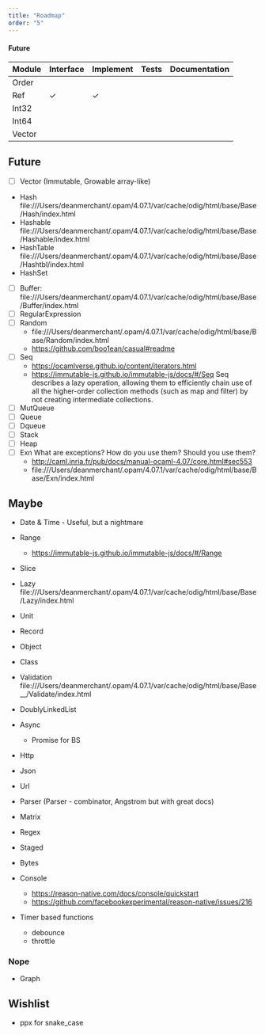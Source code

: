 ```yaml
---
title: "Roadmap"
order: "5"
---
```


#### Future

| Module     | Interface | Implement | Tests | Documentation |
| ---------- | --------- | --------- | ----- | ------------- |
| Order      |           |           |       |               |
| Ref        | ✓         | ✓         |       |               |
| Int32      |           |           |       |               |
| Int64      |           |           |       |               |
| Vector     |           |           |       |               |

## Future

- [ ] Vector (Immutable, Growable array-like)
- Hash
  file:///Users/deanmerchant/.opam/4.07.1/var/cache/odig/html/base/Base/Hash/index.html
- Hashable
  file:///Users/deanmerchant/.opam/4.07.1/var/cache/odig/html/base/Base/Hashable/index.html
- HashTable
  file:///Users/deanmerchant/.opam/4.07.1/var/cache/odig/html/base/Base/Hashtbl/index.html
- HashSet
- [ ] Buffer: file:///Users/deanmerchant/.opam/4.07.1/var/cache/odig/html/base/Base/Buffer/index.html
- [ ] RegularExpression 
- [ ] Random
  - file:///Users/deanmerchant/.opam/4.07.1/var/cache/odig/html/base/Base/Random/index.html
  - https://github.com/boo1ean/casual#readme
- [ ] Seq
  - https://ocamlverse.github.io/content/iterators.html
  - https://immutable-js.github.io/immutable-js/docs/#/Seq
    Seq describes a lazy operation, allowing them to efficiently chain use of all the higher-order collection methods (such as map and filter) by not creating intermediate collections.
- [ ] MutQueue
- [ ] Queue
- [ ] Dqueue
- [ ] Stack
- [ ] Heap
- [ ] Exn
      What are exceptions?
      How do you use them?
      Should you use them?
  - http://caml.inria.fr/pub/docs/manual-ocaml-4.07/core.html#sec553
  - file:///Users/deanmerchant/.opam/4.07.1/var/cache/odig/html/base/Base/Exn/index.html

## Maybe

- Date & Time - Useful, but a nightmare

- Range
  - https://immutable-js.github.io/immutable-js/docs/#/Range
- Slice
- Lazy
  file:///Users/deanmerchant/.opam/4.07.1/var/cache/odig/html/base/Base/Lazy/index.html

- Unit
- Record
- Object
- Class
- Validation file:///Users/deanmerchant/.opam/4.07.1/var/cache/odig/html/base/Base\_\_/Validate/index.html
- DoublyLinkedList
- Async
  - Promise for BS
- Http
- Json
- Url
- Parser (Parser - combinator, Angstrom but with great docs)
- Matrix
- Regex
- Staged
- Bytes
- Console
  - https://reason-native.com/docs/console/quickstart
  - https://github.com/facebookexperimental/reason-native/issues/216
- Timer based functions
  - debounce
  - throttle

### Nope

- Graph

## Wishlist

- ppx for snake_case
